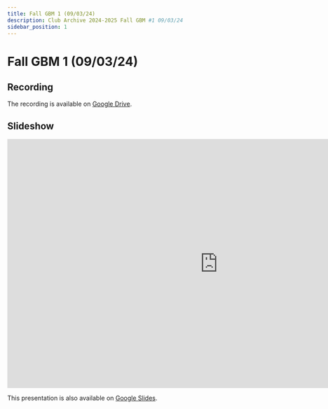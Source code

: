 ```yaml
---
title: Fall GBM 1 (09/03/24)
description: Club Archive 2024-2025 Fall GBM #1 09/03/24
sidebar_position: 1
---
```


# Fall GBM 1 (09/03/24)

## Recording

The recording is available on [Google Drive](https://drive.google.com/file/d/1Y5H0CS7lsqVz-QvmsvLBWEg6viNaJILx/view?usp=sharing).

## Slideshow

<iframe src="https://docs.google.com/presentation/d/1IS6u3eUb6pPMt2muUbXZRwuFptDsT8_5nKAmtVVZ8JE/embed?start=false&loop=false&delayms=3000" frameborder="0" width="960" height="569" allowfullscreen="true" mozallowfullscreen="true" webkitallowfullscreen="true"></iframe>

This presentation is also available on [Google Slides](https://docs.google.com/presentation/d/1IS6u3eUb6pPMt2muUbXZRwuFptDsT8_5nKAmtVVZ8JE/edit?usp=sharing).
